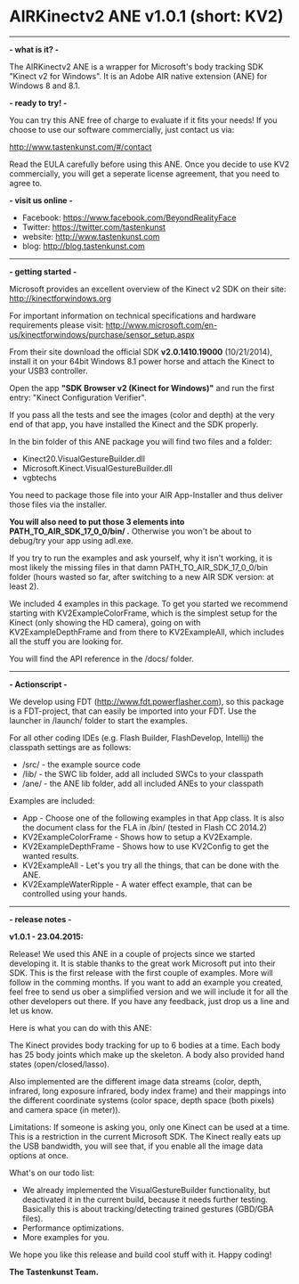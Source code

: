 # AIRKinectv2 ANE v1.0.1 (short: KV2)

---

**- what is it? -**
			
The AIRKinectv2 ANE is a wrapper for Microsoft's body tracking SDK "Kinect v2 for Windows".
It is an Adobe AIR native extension (ANE) for Windows 8 and 8.1.

**- ready to try! -**

You can try this ANE free of charge to evaluate if it fits your needs!
If you choose to use our software commercially, just contact us via:

http://www.tastenkunst.com/#/contact

Read the EULA carefully before using this ANE. Once you decide to use KV2 commercially, 
you will get a seperate license agreement, that you need to agree to.

**- visit us online -**

+ Facebook: 				https://www.facebook.com/BeyondRealityFace
+ Twitter:	 				https://twitter.com/tastenkunst
+ website:					http://www.tastenkunst.com
+ blog:						http://blog.tastenkunst.com

---

**- getting started -**

Microsoft provides an excellent overview of the Kinect v2 SDK on their site:
http://kinectforwindows.org

For important information on technical specifications and hardware requirements please visit:
http://www.microsoft.com/en-us/kinectforwindows/purchase/sensor_setup.aspx

From their site download the official SDK **v2.0.1410.19000** (10/21/2014), install it
on your 64bit Windows 8.1 power horse and attach the Kinect to your USB3 controller.

Open the app **"SDK Browser v2 (Kinect for Windows)"** and run the first entry: 
"Kinect Configuration Verifier".

If you pass all the tests and see the images (color and depth) at
the very end of that app, you have installed the Kinect and the SDK properly.

In the bin folder of this ANE package you will find two files and a folder:
* Kinect20.VisualGestureBuilder.dll
* Microsoft.Kinect.VisualGestureBuilder.dll
* vgbtechs

You need to package those file into your AIR App-Installer and thus deliver those
files via the installer. 

**You will also need to put those 3 elements into PATH_TO_AIR_SDK_17_0_0/bin/ .**
Otherwise you won't be about to debug/try your app using adl.exe.

If you try to run the examples and ask yourself, why it isn't working, it is 
most likely the missing files in that damn PATH_TO_AIR_SDK_17_0_0/bin folder
(hours wasted so far, after switching to a new AIR SDK version: at least 2).

We included 4 examples in this package. To get you started we recommend
starting with KV2ExampleColorFrame, which is the simplest setup for the Kinect 
(only showing the HD camera), going on with KV2ExampleDepthFrame and from there to 
KV2ExampleAll, which includes all the stuff you are looking for.

You will find the API reference in the /docs/ folder.
			
---

**- Actionscript -**

We develop using FDT (http://www.fdt.powerflasher.com), so this package is a FDT-project, 
that can easily be imported into your FDT. Use the launcher in /launch/ folder to start the examples.

For all other coding IDEs (e.g. Flash Builder, FlashDevelop, Intellij) the classpath settings
are as follows:
* /src/						- the example source code 
* /lib/						- the SWC lib folder, add all included SWCs to your classpath
* /ane/						- the ANE lib folder, add all included ANEs to your classpath

Examples are included:
* App						- Choose one of the following examples in that App class. It is also the document class for the FLA in /bin/ (tested in Flash CC 2014.2)
* KV2ExampleColorFrame		- Shows how to setup a KV2Example.
* KV2ExampleDepthFrame		- Shows how to use KV2Config to get the wanted results.
* KV2ExampleAll				- Let's you try all the things, that can be done with the ANE.
* KV2ExampleWaterRipple		- A water effect example, that can be controlled using your hands.

---

**- release notes -**
			
**v1.0.1 - 23.04.2015:**

Release! We used this ANE in a couple of projects since we started developing it.
It is stable thanks to the great work Microsoft put into their SDK. This is the first
release with the first couple of examples. More will follow in the comming months.
If you want to add an example you created, feel free to send us ober a simplified
version and we will include it for all the other developers out there.
If you have any feedback, just drop us a line and let us know. 

Here is what you can do with this ANE:

The Kinect provides body tracking for up to 6 bodies at a time. Each body has
25 body joints which make up the skeleton. A body also provided hand states
(open/closed/lasso).

Also implemented are the different image data streams (color, depth, infrared,
long exposure infrared, body index frame) and their mappings into the different 
coordinate systems (color space, depth space (both pixels) and camera space (in meter)).

Limitations: If someone is asking you, only one Kinect can be used at a time. 
This is a restriction in the current Microsoft SDK. The Kinect really eats up the 
USB bandwidth, you will see that, if you enable all the image data options at once.

What's on our todo list:
* We already implemented the VisualGestureBuilder functionality, but deactivated it in the current build, because it needs further testing. Basically this is about tracking/detecting trained gestures (GBD/GBA files).
* Performance optimizations.
* More examples for you.

We hope you like this release and build cool stuff with it.
Happy coding!

**The Tastenkunst Team.**
